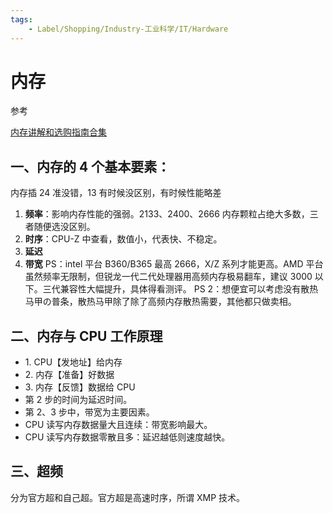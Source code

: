```yaml
---
tags:
    - Label/Shopping/Industry-工业科学/IT/Hardware
---
```


# 内存

参考

[内存讲解和选购指南合集](https://www.bilibili.com/read/cv1406336)

## 一、内存的 4 个基本要素：

内存插 24 准没错，13 有时候没区别，有时候性能略差

1. **频率**：影响内存性能的强弱。2133、2400、2666 内存颗粒占绝大多数，三者随便选没区别。
2. **时序**：CPU-Z 中查看，数值小，代表快、不稳定。
3. **延迟**
4. **带宽**
PS：intel 平台 B360/B365 最高 2666，X/Z 系列才能更高。AMD 平台虽然频率无限制，但锐龙一代二代处理器用高频内存极易翻车，建议 3000 以下。三代兼容性大幅提升，具体得看测评。
PS 2：想便宜可以考虑没有散热马甲の普条，散热马甲除了除了高频内存散热需要，其他都只做卖相。

## 二、内存与 CPU 工作原理

* 1\. CPU【发地址】给内存
* 2\. 内存【准备】好数据
* 3\. 内存【反馈】数据给 CPU
* 第 2 步的时间为延迟时间。
* 第 2、3 步中，带宽为主要因素。
* CPU 读写内存数据量大且连续：带宽影响最大。
* CPU 读写内存数据零散且多：延迟越低则速度越快。

## 三、超频

分为官方超和自己超。官方超是高速时序，所谓 XMP 技术。